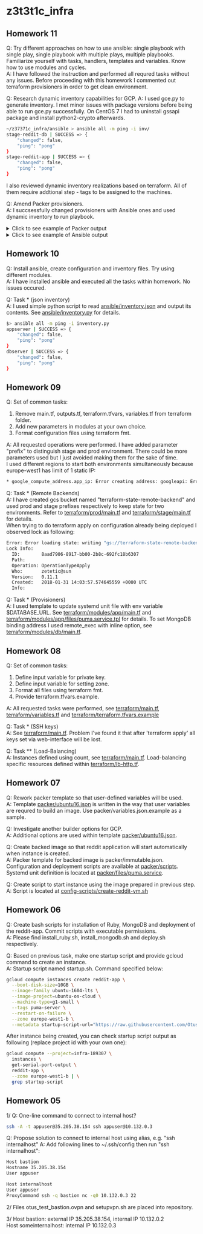 # z3t3t1c_infra

## Homework 11
Q: Try different approaches on how to use ansible: single playbook with single play, single playbook with multiple plays, multiple playbooks. Familiarize yourself with tasks, handlers, templates and variables. Know how to use modules and cycles.  
A: I have followed the instruction and performed all requred tasks without any issues. Before proceeding with this homework I commented out terraform provisioners in order to get clean environment.

Q: Research dynamic inventory capabilities for GCP.
A: I used gce.py to generate inventory. I met minor issues with package versions before being able to run gce.py successfully. On CentOS 7 I had to uninstall gssapi package and install python2-crypto afterwards.   

```bash
~/z37371c_infra/ansible > ansible all -m ping -i inv/
stage-reddit-db | SUCCESS => {
    "changed": false, 
    "ping": "pong"
}
stage-reddit-app | SUCCESS => {
    "changed": false, 
    "ping": "pong"
}

```

I also reviewed dynamic inventory realizations based on terraform. All of them require addtional step - tags to be assigned to the machines.

Q: Amend Packer provisioners.  
A: I succsessfully changed provisioners with Ansible ones and used dynamic inventory to run playbook. 
<details>
  <summary>Click to see example of Packer output</summary>

```bash
 ~/z37371c_infra > /home/zetetic/bin/packer build -var-file=packer/variables.json  packer/app.json 
googlecompute output will be in this color.

==> googlecompute: Checking image does not exist...
==> googlecompute: Creating temporary SSH key for instance...
==> googlecompute: Using image: ubuntu-1604-xenial-v20180222
==> googlecompute: Creating instance...
    googlecompute: Loading zone: europe-west1-b
    googlecompute: Loading machine type: f1-micro
    googlecompute: Requesting instance creation...
    googlecompute: Waiting for creation operation to complete...
    googlecompute: Instance has been created!
==> googlecompute: Waiting for the instance to become running...
    googlecompute: IP: 35.195.46.204
==> googlecompute: Waiting for SSH to become available...
==> googlecompute: Connected to SSH!
==> googlecompute: Provisioning with Ansible...
==> googlecompute: Executing Ansible: ansible-playbook --extra-vars packer_build_name=googlecompute packer_builder_type=googlecompute -i /tmp/packer-provisioner-ansible128343860 /home/zetetic/z37371c_infra/ansible/packer_app.yml --private-key /tmp/ansible-key521614057
    googlecompute:
    googlecompute: PLAY [Install Ruby and Bundler] ************************************************
    googlecompute:
    googlecompute: TASK [Gathering Facts] *********************************************************
    googlecompute: ok: [default]
    googlecompute:
    googlecompute: TASK [Update cache] ************************************************************
    googlecompute: changed: [default]
    googlecompute:
    googlecompute: TASK [Install Ruby and Bundler] ************************************************
    googlecompute: changed: [default] => (item=[u'ruby-full', u'ruby-bundler', u'build-essential'])
    googlecompute:
    googlecompute: PLAY RECAP *********************************************************************
    googlecompute: default                    : ok=3    changed=2    unreachable=0    failed=0
    googlecompute:
==> googlecompute: Deleting instance...
    googlecompute: Instance has been deleted!
==> googlecompute: Creating image...
==> googlecompute: Deleting disk...
    googlecompute: Disk has been deleted!
Build 'googlecompute' finished.

==> Builds finished. The artifacts of successful builds are:
--> googlecompute: A disk image was created: reddit-app-base-1519830198
```
</details>

<details>
  <summary>Click to see example of Ansible output</summary>

```bash
~/z37371c_infra/ansible > ansible-playbook -i inv/ site.yml 
[DEPRECATION WARNING]: 'include' for playbook includes. You should use 'import_playbook' instead. This feature will be removed in version 2.8. Deprecation warnings can be disabled by 
setting deprecation_warnings=False in ansible.cfg.

PLAY [Configure MongoDB] *********************************************************************************************************************************************************************

TASK [Gathering Facts] ***********************************************************************************************************************************************************************
ok: [stage-reddit-db]

TASK [Change mongo config file] **************************************************************************************************************************************************************
changed: [stage-reddit-db]

RUNNING HANDLER [restart mongod] *************************************************************************************************************************************************************
changed: [stage-reddit-db]

PLAY [Configure App] *************************************************************************************************************************************************************************

TASK [Gathering Facts] ***********************************************************************************************************************************************************************
ok: [stage-reddit-app]

TASK [Add unit file for Puma] ****************************************************************************************************************************************************************
changed: [stage-reddit-app]

TASK [Add config for DB connection] **********************************************************************************************************************************************************
changed: [stage-reddit-app]

TASK [enable puma] ***************************************************************************************************************************************************************************
changed: [stage-reddit-app]

RUNNING HANDLER [reload puma] ****************************************************************************************************************************************************************
changed: [stage-reddit-app]

PLAY [Deploy App] ****************************************************************************************************************************************************************************

TASK [Gathering Facts] ***********************************************************************************************************************************************************************
ok: [stage-reddit-app]

TASK [Fetch the latest version of application code] ******************************************************************************************************************************************
changed: [stage-reddit-app]

TASK [bundle install] ************************************************************************************************************************************************************************
changed: [stage-reddit-app]

RUNNING HANDLER [restart puma] ***************************************************************************************************************************************************************
changed: [stage-reddit-app]

PLAY RECAP ***********************************************************************************************************************************************************************************
stage-reddit-app           : ok=9    changed=7    unreachable=0    failed=0   
stage-reddit-db            : ok=3    changed=2    unreachable=0    failed=0  
```
</details>



## Homework 10
Q: Install ansible, create configuration and inventory files. Try using different modules.  
A: I have installed ansible and executed all the tasks within homework. No issues occured.  

Q: Task * (json inventory)  
A: I used simple python script to read [ansible/inventory.json](ansible/inventory.json) and output its contents. See [ansible/inventory.py](ansible/inventory.py) for details.
```bash
$> ansible all -m ping -i inventory.py 
appserver | SUCCESS => {
    "changed": false, 
    "ping": "pong"
}
dbserver | SUCCESS => {
    "changed": false, 
    "ping": "pong"
}
```

## Homework 09
Q: Set of common tasks:  
  1. Remove main.tf, outputs.tf, terraform.tfvars, variables.tf from terraform folder.  
  2. Add new parameters in modules at your own choice.  
  3. Format configuration files using terraform fmt.  

A: All requested operations were performed. I have added parameter "prefix" to distinguish stage and prod environment. There could be more parameters used but I just avoided making them for the sake of time.  
I used different regions to start both environments simultaneously because europe-west1 has limit of 1 static IP:
```bash
* google_compute_address.app_ip: Error creating address: googleapi: Error 403: Quota 'STATIC_ADDRESSES' exceeded. Limit: 1.0 in region europe-west1., quotaExceeded

```

Q: Task * (Remote Backends)  
A: I have created gcs bucket named "terraform-state-remote-backend" and used prod and stage prefixes respectively to keep state for two environments. Refer to [terraform/prod/main.tf](terraform/prod/main.tf) and [terraform/stage/main.tf](terraform/stage/main.tf) for details.  
When trying to do terraform apply on configuration already being deployed I observed lock as following:
```bash
Error: Error loading state: writing "gs://terraform-state-remote-backend/prod/default.tflock" failed: googleapi: Error 412: Precondition Failed, conditionNotMet
Lock Info:
  ID:        8aad7906-8917-bb00-2b8c-692fc18b6307
  Path:      
  Operation: OperationTypeApply
  Who:       zetetic@sun
  Version:   0.11.1
  Created:   2018-01-31 14:03:57.574645559 +0000 UTC
  Info:
```
Q: Task * (Provisioners)  
A: I used template to update systemd unit file with env variable $DATABASE_URL. See [terraform/modules/app/main.tf](terraform/modules/app/main.tf) and [terraform/modules/app/files/puma.service.tpl](terraform/modules/app/files/puma.service.tpl) for details. To set MongoDB binding address I used remote_exec with inline option, see [terraform/modules/db/main.tf](terraform/modules/db/main.tf).

## Homework 08
Q: Set of common tasks:  
  1. Define input variable for private key.  
  2. Define input variable for setting zone.  
  3. Format all files using terraform fmt.  
  4. Provide terraform.tfvars.example.  

A: All requested tasks were performed, see [terraform/main.tf](terraform/main.tf), [terraform/variables.tf](terraform/variables.tf) and [terraform/terraform.tfvars.example](terraform/terraform.tfvars.example)  

Q: Task * (SSH keys)  
A: See [terraform/main.tf](terraform/main.tf). Problem I've found it that after 'terraform apply' all keys set via web-interface will be lost.  

Q: Task ** (Load-Balancing)  
A: Instances defined using count, see [terraform/main.tf](terraform/main.tf). Load-balancing specific resources defined within [terraform/lb-http.tf](terraform/lb-http.tf).   


## Homework 07
Q: Rework packer template so that user-defined variables will be used.  
A: Template [packer/ubuntu16.json](/packer/ubuntu16.json) is written in the way that user variables are requred to build an image. Use packer/variables.json.example as a sample.  
   
Q: Investigate another builder options for GCP.  
A: Additional options are used within template [packer/ubuntu16.json](/packer/ubuntu16.json).   
   
Q: Create backed image so that reddit application will start automatically when instance is created.  
A: Packer template for backed image is packer/immutable.json. Configuration and deployment scripts are available at [packer/scripts](packer/scripts). Systemd unit definition is located at [packer/files/puma.service](packer/files/puma.service).    

Q: Create script to start instance using the image prepared in previous step.  
A: Script is located at [config-scripts/create-reddit-vm.sh](config-scripts/create-reddit-vm.sh)   
  
## Homework 06
Q: Create bash scripts for installation of Ruby, MongoDB and deployment of the reddit-app. Commit scripts with executable permissions.  
A: Please find install_ruby.sh, install_mongodb.sh and deploy.sh respectively.

Q: Based on previous task, make one startup script and provide gcloud command to create an instance.  
A: Startup script named startup.sh. Command specified below:
```bash
gcloud compute instances create reddit-app \
  --boot-disk-size=10GB \
  --image-family ubuntu-1604-lts \
  --image-project=ubuntu-os-cloud \
  --machine-type=g1-small \
  --tags puma-server \
  --restart-on-failure \
  --zone europe-west1-b \
  --metadata startup-script-url="https://raw.githubusercontent.com/Otus-DevOps-2017-11/z37371c_infra/Infra-2/startup.sh"
```
After instance being created, you can check startup script output as following (replace project id with your own one):
```bash
gcloud compute --project=infra-189307 \  
  instances \ 
  get-serial-port-output \ 
  reddit-app \
  --zone europe-west1-b | \
  grep startup-script
```

## Homework 05
1/
Q: One-line command to connect to internal host?
```bash
ssh -A -t appuser@35.205.38.154 ssh appuser@10.132.0.3
```

Q: Propose solution to connect to internal host using alias, e.g. "ssh internalhost" 
A: Add following lines to ~/.ssh/config then run "ssh internalhost":
```bash
Host bastion
Hostname 35.205.38.154
User appuser

Host internalhost
User appuser
ProxyCommand ssh -q bastion nc -q0 10.132.0.3 22
```
2/
Files otus_test_bastion.ovpn and setupvpn.sh are placed into repository.  

3/
Host bastion: external IP 35.205.38.154, internal IP 10.132.0.2  
Host someinternalhost: internal IP 10.132.0.3



